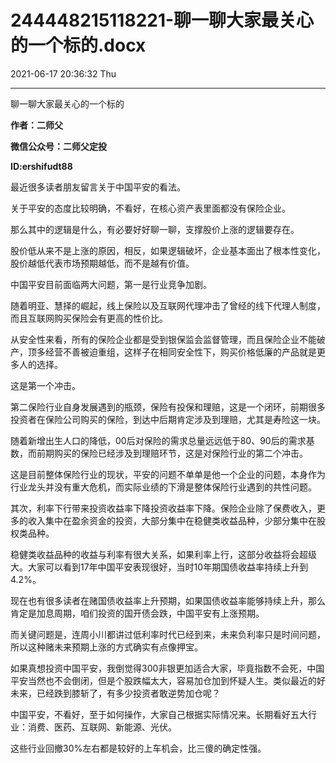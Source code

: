 # 244448215118221-聊一聊大家最关心的一个标的.docx

2021-06-17 20:36:32 Thu

----

聊一聊大家最关心的一个标的

__作者：二师父__

__微信公众号：二师父定投__

__ID:ershifudt88__

最近很多读者朋友留言关于中国平安的看法。

关于平安的态度比较明确，不看好，在核心资产表里面都没有保险企业。

那么其中的逻辑是什么，有必要好好聊一聊，支撑股价上涨的逻辑要存在。

股价低从来不是上涨的原因，相反，如果逻辑破坏，企业基本面出了根本性变化，股价越低代表市场预期越低，而不是越有价值。

中国平安目前面临两大问题，第一是行业竞争加剧。

随着明亚、慧择的崛起，线上保险以及互联网代理冲击了曾经的线下代理人制度，而且互联网购买保险会有更高的性价比。

从安全性来看，所有的保险企业都是受到银保监会监督管理，而且保险企业不能破产，顶多经营不善被迫重组，这样子在相同安全性下，购买价格低廉的产品就是更多人的选择。

这是第一个冲击。

第二保险行业自身发展遇到的瓶颈，保险有投保和理赔，这是一个闭环，前期很多投资者在保险公司购买的保险，到达中后期肯定涉及到理赔，尤其是寿险这一块。

随着新增出生人口的降低，00后对保险的需求总量远远低于80、90后的需求基数，而前期购买的保险已经涉及到理赔环节，这是对保险行业的第二个冲击。

这是目前整体保险行业的现状，平安的问题不单单是他一个企业的问题，本身作为行业龙头并没有重大危机，而实际业绩的下滑是整体保险行业遇到的共性问题。

其次，利率下行带来投资收益率下降投资收益率下降。保险企业除了保费收入，更多的收入集中在盈余资金的投资，大部分集中在稳健类收益品种，少部分集中在股权类品种。

稳健类收益品种的收益与利率有很大关系，如果利率上行，这部分收益将会超级大。大家可以看到17年中国平安表现很好，当时10年期国债收益率持续上升到4\.2%。

现在也有很多读者在赌国债收益率上升预期，如果国债收益率能够持续上升，那么肯定是加息周期，咱们投资的国开债会跌，中国平安有上涨预期。

而关键问题是，连周小川都讲过低利率时代已经到来，未来负利率只是时间问题，所以这种赌未来预期上涨的方式确实有点像押宝。

如果真想投资中国平安，我倒觉得300非银更加适合大家，毕竟指数不会死，中国平安当然也不会倒闭，但是个股跌幅太大，容易加仓加到怀疑人生。类似最近的好未来，已经跌到膝斩了，有多少投资者敢逆势加仓呢？

中国平安，不看好，至于如何操作，大家自己根据实际情况来。长期看好五大行业：消费、医药、互联网、新能源、光伏。

这些行业回撤30%左右都是较好的上车机会，比三傻的确定性强。

